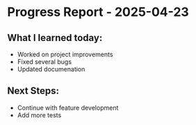 # Progress Report - 2025-04-23
## What I learned today:
- Worked on project improvements
- Fixed several bugs
- Updated documenation

## Next Steps:
- Continue with feature development
- Add more tests
